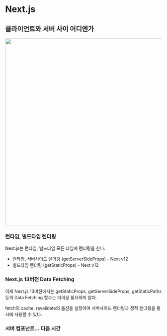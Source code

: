 # Next.js

## 클라이언트와 서버 사이 어디엔가

<img src="https://nextjs.org/static/images/learn/foundations/next-app.png" width="600"/>


### 런타임, 빌드타임 렌더링
Next.js는 런타임, 빌드타임 모든 타임에 렌더링을 한다.

- 런타임, 서버사이드 렌더링 (getServerSideProps) - Next v12
- 빌드타임 렌더링 (getStaticProps) - Next v12


### Next.js 13버전 Data Fetching

이제 Next.js 13버전에서는 getStaticProps, getServerSideProps, getStaticPaths등의 Data Fetching 함수는 더이상 필요하지 않다.

fetch의 cache, revalidate의 옵션을 설정하여 서버사이드 렌더링과 정적 렌더링을 동시에 사용할 수 있다.


### 서버 컴포넌트... 다음 시간